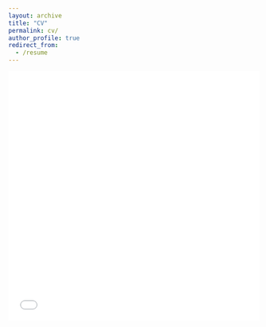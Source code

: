 ```yaml
---
layout: archive
title: "CV"
permalink: cv/
author_profile: true
redirect_from:
  - /resume
---
```


<iframe src="../files/FQin_CV_230409.pdf" width="100%" height="500" frameborder="no" border="0" marginwidth="0" marginheight="0"></iframe>
